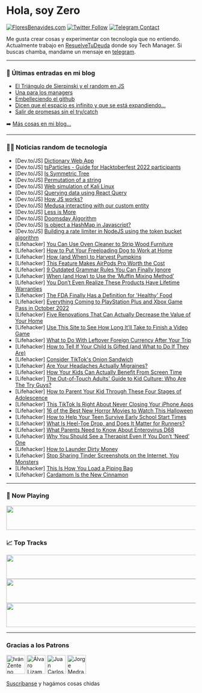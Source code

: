 # Hola, soy Zero

[![FloresBenavides.com](https://img.shields.io/website?down_message=oops&label=MiBlog&style=for-the-badge&up_message=online&url=https%3A%2F%2Ffloresbenavides.com)](https://floresbenavides.com) [![Twitter Follow](https://img.shields.io/twitter/follow/ZeroDragon?color=%231DA1F2&label=Follow&logo=twitter&logoColor=ffffff&style=for-the-badge)](https://twitter.com/zerodragon) [![Telegram Contact](https://img.shields.io/badge/escr%C3%ADbeme-ZeroDragon-%2326A5E4?style=for-the-badge&logo=telegram)](https://t.me/zerodragon)

Me gusta crear cosas y experimentar con tecnología que no entiendo.
Actualmente trabajo en [ResuelveTuDeuda](http://github.com/resuelve) donde soy Tech Manager.
Si buscas chamba, mandame un mensaje en [telegram](https://t.me/zerodragon).

---

### 📕 Últimas entradas en mi blog
<!-- BLOG-POST-LIST:START -->
- [El Triángulo de Sierpinski y el random en JS](https://floresbenavides.com/el-triangulo-de-sierpinski-y-el-random-en-js/)
- [Una para los managers](https://floresbenavides.com/una-para-los-managers/)
- [Embelleciendo el github](https://floresbenavides.com/embelleciendo-el-github/)
- [Dicen que el espacio es infinito y que se está expandiendo…](https://floresbenavides.com/dicen-que-el-espacio-es-infinito-y-que-se-esta-expandiendo/)
- [Salir de promesas sin el try/catch](https://floresbenavides.com/salir-de-promesas-sin-el-try-catch/)
<!-- BLOG-POST-LIST:END -->

➡️ [Más cosas en mi blog...](https://floresbenavides.com)

---

### 👨‍💻 Noticias random de tecnología
<!-- TECH-POSTS:START -->
- [Dev.to/JS] [Dictionary Web App](https://dev.to/virtualwiz/dictionary-web-app-116k)
- [Dev.to/JS] [tsParticles - Guide for Hacktoberfest 2022 participants](https://dev.to/tsparticles/tsparticles-guide-for-hacktoberfest-2022-participants-1g5d)
- [Dev.to/JS] [Is Symmetric Tree](https://dev.to/zeeshanali0704/is-symmetric-tree-3nam)
- [Dev.to/JS] [Permutation of a string](https://dev.to/zeeshanali0704/permutation-of-a-string-3hd8)
- [Dev.to/JS] [Web simulation of Kali Linux](https://dev.to/aliaboalshamlat/web-simulation-of-kali-linux-1lfo)
- [Dev.to/JS] [Querying data using React Query](https://dev.to/nischal_dutt/querying-data-using-react-query-53l2)
- [Dev.to/JS] [How JS works?](https://dev.to/neeraj1997dev/how-js-works-4gk0)
- [Dev.to/JS] [Medusa interacting with our custom entity](https://dev.to/dailydevtips1/medusa-interacting-with-our-custom-entity-530e)
- [Dev.to/JS] [Less is More](https://dev.to/shreyvijayvargiya/less-is-more-33k7)
- [Dev.to/JS] [Doomsday Algorithm](https://dev.to/msobkyy/doomsday-algorithm-1ahf)
- [Dev.to/JS] [Is object a HashMap in Javascript?](https://dev.to/harryholland/is-object-a-hashmap-in-javascript-k4h)
- [Dev.to/JS] [Building a rate limiter in NodeJS using the token bucket algorithm](https://dev.to/hurntre/building-a-rate-limiter-in-nodejs-using-the-token-bucket-algorithm-50bf)
- [Lifehacker] [You Can Use Oven Cleaner to Strip Wood Furniture](https://lifehacker.com/you-can-use-oven-cleaner-to-strip-wood-furniture-1849599349)
- [Lifehacker] [How to Put Your Freeloading Dog to Work at Home](https://lifehacker.com/how-to-put-your-freeloading-dog-to-work-at-home-1849599357)
- [Lifehacker] [How &lpar;and When&rpar; to Harvest Pumpkins](https://lifehacker.com/how-and-when-to-harvest-pumpkins-1849599364)
- [Lifehacker] [This Feature Makes AirPods Pro Worth the Cost](https://lifehacker.com/this-feature-makes-airpods-pro-worth-the-cost-1849601971)
- [Lifehacker] [9 Outdated Grammar Rules You Can Finally Ignore](https://lifehacker.com/9-outdated-grammar-rules-you-can-finally-ignore-1849602406)
- [Lifehacker] [When &lpar;and How&rpar; to Use the ‘Muffin Mixing Method’](https://lifehacker.com/when-and-how-to-use-the-muffin-mixing-method-1849602721)
- [Lifehacker] [You Don’t Even Realize These Products Have Lifetime Warranties](https://lifehacker.com/you-don-t-even-realize-these-products-have-lifetime-war-1849601785)
- [Lifehacker] [The FDA Finally Has a Definition for &#39;Healthy&#39; Food](https://lifehacker.com/the-fda-finally-has-a-definition-for-healthy-food-1849602259)
- [Lifehacker] [Everything Coming to PlayStation Plus and Xbox Game Pass in October 2022](https://lifehacker.com/everything-coming-to-playstation-plus-and-xbox-game-pas-1849599470)
- [Lifehacker] [Five Renovations That Can Actually Decrease the Value of Your Home](https://lifehacker.com/five-renovations-that-can-actually-decrease-the-value-o-1849602138)
- [Lifehacker] [Use This Site to See How Long It’ll Take to Finish a Video Game](https://lifehacker.com/use-this-site-to-see-how-long-it-ll-take-to-finish-a-vi-1849601676)
- [Lifehacker] [What to Do With Leftover Foreign Currency After Your Trip](https://lifehacker.com/what-to-do-with-leftover-foreign-currency-after-your-tr-1849601263)
- [Lifehacker] [How to Tell If Your Child Is Gifted &lpar;and What to Do If They Are&rpar;](https://lifehacker.com/how-to-tell-if-your-child-is-gifted-and-what-to-do-if-1849598912)
- [Lifehacker] [Consider TikTok&#39;s Onion Sandwich](https://lifehacker.com/consider-tiktoks-onion-sandwich-1849599118)
- [Lifehacker] [Are Your Headaches Actually Migraines?](https://lifehacker.com/are-your-headaches-actually-migraines-1849589203)
- [Lifehacker] [How Your Kids Can Actually Benefit From Screen Time](https://lifehacker.com/how-your-kids-can-actually-benefit-from-screen-time-1849597164)
- [Lifehacker] [The Out-of-Touch Adults&#39; Guide to Kid Culture: Who Are The Try Guys?](https://lifehacker.com/the-out-of-touch-adults-guide-to-kid-culture-who-are-t-1849600056)
- [Lifehacker] [How to Parent Your Kid Through These Four Stages of Adolescence](https://lifehacker.com/how-to-parent-your-kid-through-these-four-stages-of-ado-1849591104)
- [Lifehacker] [This TikTok Is Right About Never Closing Your iPhone Apps](https://lifehacker.com/this-tiktok-is-right-about-never-closing-your-iphone-ap-1849591813)
- [Lifehacker] [16 of the Best New Horror Movies to Watch This Halloween](https://lifehacker.com/16-of-the-best-new-horror-movies-to-watch-this-hallowee-1849594305)
- [Lifehacker] [How to Help Your Teen Survive Early School Start Times](https://lifehacker.com/how-to-help-your-teen-survive-early-school-start-times-1849587406)
- [Lifehacker] [What Is Heel-Toe Drop, and Does It Matter for Runners?](https://lifehacker.com/what-is-heel-toe-drop-and-does-it-matter-for-runners-1849596301)
- [Lifehacker] [What Parents Need to Know About Enterovirus D68](https://lifehacker.com/what-parents-need-to-know-about-enterovirus-d68-1849598002)
- [Lifehacker] [Why You Should See a Therapist Even If You Don’t ‘Need’ One](https://lifehacker.com/why-you-should-see-a-therapist-even-if-you-don-t-need-1849596772)
- [Lifehacker] [How to Launder Dirty Money](https://lifehacker.com/how-to-launder-dirty-money-1849595817)
- [Lifehacker] [Stop Sharing Tinder Screenshots on the Internet, You Monsters](https://lifehacker.com/stop-sharing-tinder-screenshots-on-the-internet-you-mo-1849596226)
- [Lifehacker] [This Is How You Load a Piping Bag](https://lifehacker.com/this-is-how-you-load-a-piping-bag-1849596610)
- [Lifehacker] [Cardamom Is the New Cinnamon](https://lifehacker.com/cardamom-is-the-new-cinnamon-1849596493)<!-- TECH-POSTS:END -->

---

### 🎵 Now Playing
<a href="https://spotify-now-playing-dun.vercel.app/now-playing?open"><img src="https://spotify-now-playing-dun.vercel.app/now-playing" width="540" height="64"></a>

### 📈 Top Tracks
<a href="https://spotify-now-playing-dun.vercel.app/top-tracks?i=1&open"><img src="https://spotify-now-playing-dun.vercel.app/top-tracks?i=1" width="540" height="64"></a>
<a href="https://spotify-now-playing-dun.vercel.app/top-tracks?i=2&open"><img src="https://spotify-now-playing-dun.vercel.app/top-tracks?i=2" width="540" height="64"></a>
<a href="https://spotify-now-playing-dun.vercel.app/top-tracks?i=3&open"><img src="https://spotify-now-playing-dun.vercel.app/top-tracks?i=3" width="540" height="64"></a>

---

### Gracias a los Patrons
[<img src="https://avatars.githubusercontent.com/u/243380?v=4" alt="Iván Zenteno" width="50px">](https://github.com/k001) [<img src="https://avatars.githubusercontent.com/u/19955639?v=4" alt="Álvaro Lizama" width="50px">](https://github.com/alvarolizama) [<img src="https://avatars.githubusercontent.com/u/2718753?v=4" alt="Juan Carlos Ruiz" width="50px">](https://github.com/JuanCrg90) [<img src="https://avatars.githubusercontent.com/u/37025?v=4" alt="Jorge Medrano" width="50px">](https://github.com/h1pp1e) 

[Suscríbanse](https://www.patreon.com/zerodragon) y hagámos cosas chidas
